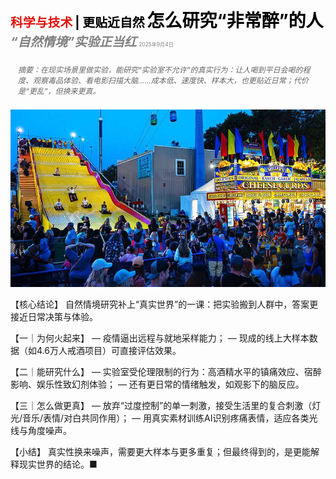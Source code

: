 <span style="color:#E3120B; font-size:14.9pt; font-weight:bold;">科学与技术</span> <span style="color:#000000; font-size:14.9pt; font-weight:bold;">| 更贴近自然</span>
<span style="color:#000000; font-size:21.0pt; font-weight:bold;">怎么研究“非常醉”的人</span>
<span style="color:#808080; font-size:14.9pt; font-weight:bold; font-style:italic;">“自然情境”实验正当红</span>
<span style="color:#808080; font-size:6.2pt;">2025年9月4日</span>

<div style="padding:8px 12px; color:#666; font-size:9.0pt; font-style:italic; margin:12px 0;">
摘要：在现实场景里做实验，能研究“实验室不允许”的真实行为：让人喝到平日会喝的程度、观察毒品体验、看电影扫描大脑……成本低、速度快、样本大，也更贴近日常；代价是“更乱”，但换来更真。
</div>

![](../images/066_How_to_study_people_who_are_very_drunk/p0270_img01.jpeg)

【核心结论】
自然情境研究补上“真实世界”的一课：把实验搬到人群中，答案更接近日常决策与体验。

【一｜为何火起来】
— 疫情逼出远程与就地采样能力；
— 现成的线上大样本数据（如4.6万人戒酒项目）可直接评估效果。

【二｜能研究什么】
— 实验室受伦理限制的行为：高酒精水平的镇痛效应、宿醉影响、娱乐性致幻剂体验；
— 还有更日常的情绪触发，如观影下的脑反应。

【三｜怎么做更真】
— 放弃“过度控制”的单一刺激，接受生活里的复合刺激（灯光/音乐/表情/对白共同作用）；
— 用真实素材训练AI识别疼痛表情，适应各类光线与角度噪声。

【小结】
真实性换来噪声，需要更大样本与更多重复；但最终得到的，是更能解释现实世界的结论。■


